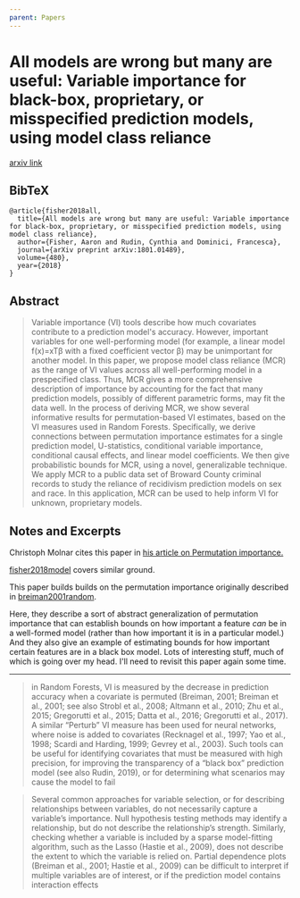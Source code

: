 ```yaml
---
parent: Papers
---
```


# All models are wrong but many are useful: Variable importance for black-box, proprietary, or misspecified prediction models, using model class reliance

[arxiv link](https://arxiv.org/abs/1801.01489)

## BibTeX
```
@article{fisher2018all,
  title={All models are wrong but many are useful: Variable importance for black-box, proprietary, or misspecified prediction models, using model class reliance},
  author={Fisher, Aaron and Rudin, Cynthia and Dominici, Francesca},
  journal={arXiv preprint arXiv:1801.01489},
  volume={480},
  year={2018}
}
```

## Abstract

> Variable importance (VI) tools describe how much covariates contribute to a prediction model's accuracy. However, important variables for one well-performing model (for example, a linear model f(x)=xTβ with a fixed coefficient vector β) may be unimportant for another model. In this paper, we propose model class reliance (MCR) as the range of VI values across all well-performing model in a prespecified class. Thus, MCR gives a more comprehensive description of importance by accounting for the fact that many prediction models, possibly of different parametric forms, may fit the data well. In the process of deriving MCR, we show several informative results for permutation-based VI estimates, based on the VI measures used in Random Forests. Specifically, we derive connections between permutation importance estimates for a single prediction model, U-statistics, conditional variable importance, conditional causal effects, and linear model coefficients. We then give probabilistic bounds for MCR, using a novel, generalizable technique. We apply MCR to a public data set of Broward County criminal records to study the reliance of recidivism prediction models on sex and race. In this application, MCR can be used to help inform VI for unknown, proprietary models.




## Notes and Excerpts

Christoph Molnar cites this paper in [his article on Permutation importance.](https://christophm.github.io/interpretable-ml-book/feature-importance.html)

[fisher2018model](fisher2018model) covers similar ground.

This paper builds builds on the permutation importance originally described in [breiman2001random](breiman2001random).

Here, they describe a sort of abstract generalization of permutation importance that can establish bounds on
how important a feature *can* be in a well-formed model (rather than how important it is in a particular model.) 
And they also give an example of estimating bounds for how important certain features are in a black box model.
Lots of interesting stuff, much of which is going over my head. 
I'll need to revisit this paper again some time.


---

> in Random Forests, VI is measured by
the decrease in prediction accuracy when a covariate is permuted (Breiman, 2001; Breiman
et al., 2001; see also Strobl et al., 2008; Altmann et al., 2010; Zhu et al., 2015; Gregorutti
et al., 2015; Datta et al., 2016; Gregorutti et al., 2017). A similar “Perturb” VI measure has
been used for neural networks, where noise is added to covariates (Recknagel et al., 1997;
Yao et al., 1998; Scardi and Harding, 1999; Gevrey et al., 2003). Such tools can be useful
for identifying covariates that must be measured with high precision, for improving the
transparency of a “black box” prediction model (see also Rudin, 2019), or for determining
what scenarios may cause the model to fail


> Several common approaches for variable selection, or for describing relationships between
variables, do not necessarily capture a variable’s importance. Null hypothesis testing methods may identify a relationship, but do not describe the relationship’s strength. Similarly,
checking whether a variable is included by a sparse model-fitting algorithm, such as the
Lasso (Hastie et al., 2009), does not describe the extent to which the variable is relied on.
Partial dependence plots (Breiman et al., 2001; Hastie et al., 2009) can be difficult to interpret if multiple variables are of interest, or if the prediction model contains interaction
effects



